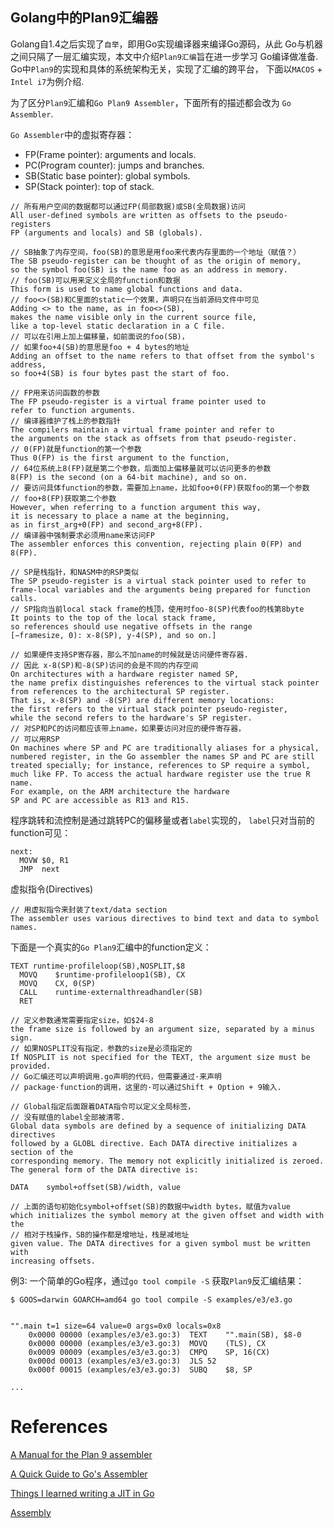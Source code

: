 Golang中的Plan9汇编器
-----------------

Golang自1.4之后实现了`自举`，即用Go实现编译器来编译Go源码，从此
Go与机器之间只隔了一层汇编实现，本文中介绍`Plan9汇编`旨在进一步学习
Go编译做准备. Go中`Plan9`的实现和具体的系统架构无关，实现了汇编的跨平台，
下面以`MACOS` + `Intel i7`为例介绍.

为了区分`Plan9`汇编和`Go Plan9 Assembler`，下面所有的描述都会改为
`Go Assembler`.

`Go Assembler`中的虚拟寄存器：

* FP(Frame pointer): arguments and locals.
* PC(Program counter): jumps and branches.
* SB(Static base pointer): global symbols.
* SP(Stack pointer): top of stack.


```
// 所有用户空间的数据都可以通过FP(局部数据)或SB(全局数据)访问
All user-defined symbols are written as offsets to the pseudo-registers
FP (arguments and locals) and SB (globals).

// SB抽象了内存空间，foo(SB)的意思是用foo来代表内存里面的一个地址（赋值？）
The SB pseudo-register can be thought of as the origin of memory,
so the symbol foo(SB) is the name foo as an address in memory.
// foo(SB)可以用来定义全局的function和数据
This form is used to name global functions and data.
// foo<>(SB)和C里面的static一个效果，声明只在当前源码文件中可见
Adding <> to the name, as in foo<>(SB),
makes the name visible only in the current source file,
like a top-level static declaration in a C file.
// 可以在引用上加上偏移量，如前面说的foo(SB)，
// 如果foo+4(SB)的意思是foo + 4 bytes的地址
Adding an offset to the name refers to that offset from the symbol's address,
so foo+4(SB) is four bytes past the start of foo.

// FP用来访问函数的参数
The FP pseudo-register is a virtual frame pointer used to
refer to function arguments.
// 编译器维护了栈上的参数指针
The compilers maintain a virtual frame pointer and refer to
the arguments on the stack as offsets from that pseudo-register.
// 0(FP)就是function的第一个参数
Thus 0(FP) is the first argument to the function,
// 64位系统上8(FP)就是第二个参数，后面加上偏移量就可以访问更多的参数
8(FP) is the second (on a 64-bit machine), and so on.
// 要访问具体function的参数，需要加上name，比如foo+0(FP)获取foo的第一个参数
// foo+8(FP)获取第二个参数
However, when referring to a function argument this way,
it is necessary to place a name at the beginning,
as in first_arg+0(FP) and second_arg+8(FP).
// 编译器中强制要求必须用name来访问FP
The assembler enforces this convention, rejecting plain 0(FP) and 8(FP).

// SP是栈指针，和NASM中的RSP类似
The SP pseudo-register is a virtual stack pointer used to refer to
frame-local variables and the arguments being prepared for function calls.
// SP指向当前local stack frame的栈顶，使用时foo-8(SP)代表foo的栈第8byte
It points to the top of the local stack frame,
so references should use negative offsets in the range
[−framesize, 0): x-8(SP), y-4(SP), and so on.]

// 如果硬件支持SP寄存器，那么不加name的时候就是访问硬件寄存器.
// 因此 x-8(SP)和-8(SP)访问的会是不同的内存空间
On architectures with a hardware register named SP,
the name prefix distinguishes references to the virtual stack pointer
from references to the architectural SP register.
That is, x-8(SP) and -8(SP) are different memory locations:
the first refers to the virtual stack pointer pseudo-register,
while the second refers to the hardware's SP register.
// 对SP和PC的访问都应该带上name，如果要访问对应的硬件寄存器，
// 可以用RSP
On machines where SP and PC are traditionally aliases for a physical,
numbered register, in the Go assembler the names SP and PC are still
treated specially; for instance, references to SP require a symbol,
much like FP. To access the actual hardware register use the true R name.
For example, on the ARM architecture the hardware
SP and PC are accessible as R13 and R15.
```

程序跳转和流控制是通过跳转PC的偏移量或者`label`实现的，
`label`只对当前的function可见：

```
next:
  MOVW $0, R1
  JMP  next
```

虚拟指令(Directives)

```
// 用虚拟指令来封装了text/data section
The assembler uses various directives to bind text and data to symbol names.
```

下面是一个真实的`Go Plan9`汇编中的function定义：

```
TEXT runtime·profileloop(SB),NOSPLIT,$8
  MOVQ    $runtime·profileloop1(SB), CX
  MOVQ    CX, 0(SP)
  CALL    runtime·externalthreadhandler(SB)
  RET

// 定义参数通常需要指定size，如$24-8
the frame size is followed by an argument size, separated by a minus sign.
// 如果NOSPLIT没有指定，参数的size是必须指定的
If NOSPLIT is not specified for the TEXT, the argument size must be provided.
// Go汇编还可以声明调用.go声明的代码，但需要通过·来声明
// package·function的调用，这里的·可以通过Shift + Option + 9输入.

// Global指定后面跟着DATA指令可以定义全局标签，
// 没有赋值的label全部被清零.
Global data symbols are defined by a sequence of initializing DATA directives
followed by a GLOBL directive. Each DATA directive initializes a section of the
corresponding memory. The memory not explicitly initialized is zeroed.
The general form of the DATA directive is:

DATA    symbol+offset(SB)/width, value

// 上面的语句初始化symbol+offset(SB)的数据中width bytes，赋值为value
which initializes the symbol memory at the given offset and width with the
// 相对于栈操作，SB的操作都是增地址，栈是减地址
given value. The DATA directives for a given symbol must be written with
increasing offsets.
```

例3: 一个简单的Go程序，通过`go tool compile -S` 获取`Plan9`反汇编结果：

```
$ GOOS=darwin GOARCH=amd64 go tool compile -S examples/e3/e3.go


"".main t=1 size=64 value=0 args=0x0 locals=0x8
	0x0000 00000 (examples/e3/e3.go:3)	TEXT	"".main(SB), $8-0
	0x0000 00000 (examples/e3/e3.go:3)	MOVQ	(TLS), CX
	0x0009 00009 (examples/e3/e3.go:3)	CMPQ	SP, 16(CX)
	0x000d 00013 (examples/e3/e3.go:3)	JLS	52
	0x000f 00015 (examples/e3/e3.go:3)	SUBQ	$8, SP

...
```

# References

[A Manual for the Plan 9 assembler](http://plan9.bell-labs.com/sys/doc/asm.html)

[A Quick Guide to Go's Assembler](https://golang.org/doc/asm)

[Things I learned writing a JIT in Go](http://nelhagedebugsshit.tumblr.com/post/84342207533/things-i-learned-writing-a-jit-in-go)

[Assembly](https://goroutines.com/asm)
